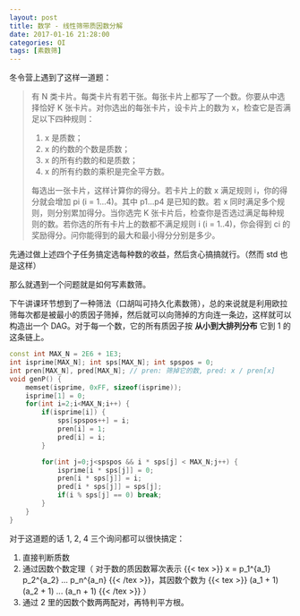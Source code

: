 ```yaml
---
layout: post
title: 数学 - 线性筛带质因数分解
date: 2017-01-16 21:28:00
categories: OI
tags: [素数筛]
---
```


冬令营上遇到了这样一道题：

> 有 N 类卡片。每类卡片有若干张。每张卡片上都写了一个数。你要从中选择恰好 K 张卡片。对你选出的每张卡片，设卡片上的数为 x，检查它是否满足以下四种规则：
> 1. x 是质数；
> 2. x 的约数的个数是质数；
> 3. x 的所有约数的和是质数；
> 4. x 的所有约数的乘积是完全平方数。    
>
> 每选出一张卡片，这样计算你的得分。若卡片上的数 x 满足规则 i，你的得分就会增加 pi (i = 1...4)。其中 p1...p4 是已知的数。若 x 同时满足多个规则，则分别累加得分。当你选完 K 张卡片后，检查你是否选过满足每种规则的数。若你选的所有卡片上的数都不满足规则 i (i = 1..4)，你会得到 ci 的奖励得分。问你能得到的最大和最小得分分别是多少。

先通过做上述四个子任务搞定选每种数的收益，然后贪心搞搞就行。（然而 std 也是这样）

那么就遇到一个问题就是如何写素数筛。

下午讲课环节想到了一种筛法（口胡叫可持久化素数筛），总的来说就是利用欧拉筛每次都是被最小的质因子筛掉，然后就可以向筛掉的方向连一条边，这样就可以构造出一个 DAG。对于每一个数，它的所有质因子按 **从小到大排列分布** 它到 1 的这条链上。


```cpp
const int MAX_N = 2E6 + 1E3;
int isprime[MAX_N]; int sps[MAX_N]; int spspos = 0;
int pren[MAX_N], pred[MAX_N]; // pren: 筛掉它的数, pred: x / pren[x]
void genP() {
    memset(isprime, 0xFF, sizeof(isprime));
    isprime[1] = 0;
    for(int i=2;i<MAX_N;i++) {
        if(isprime[i]) {
            sps[spspos++] = i;
            pren[i] = 1;
            pred[i] = i;
        }

        for(int j=0;j<spspos && i * sps[j] < MAX_N;j++) {
            isprime[i * sps[j]] = 0;
            pren[i * sps[j]] = i;
            pred[i * sps[j]] = sps[j];
            if(i % sps[j] == 0) break;
        }
    }
}
```


对于这道题的话 1, 2, 4 三个询问都可以很快搞定：

1. 直接判断质数
2. 通过因数个数定理（ 对于数的质因数幂次表示 {{< tex >}} x = p_1^{a_1} p_2^{a_2} ... p_n^{a_n} {{< /tex >}}，其因数个数为 {{< tex >}} (a_1 + 1) (a_2 + 1) ... (a_n + 1) {{< /tex >}} ）
3. 通过 2 里的因数个数两两配对，再特判平方根。

